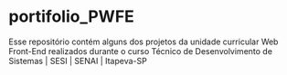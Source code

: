 # portifolio_PWFE
 Esse repositório contém alguns dos projetos da unidade curricular Web Front-End realizados durante o curso Técnico de Desenvolvimento de Sistemas | SESI | SENAI | Itapeva-SP

